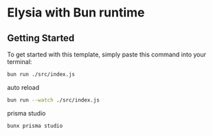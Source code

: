 # Elysia with Bun runtime

## Getting Started
To get started with this template, simply paste this command into your terminal:
```bash
bun run ./src/index.js
```
auto reload
```bash
bun run --watch ./src/index.js
```
prisma studio
```bash
bunx prisma studio
```


